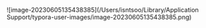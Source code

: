 ![image-20230605135438385](/Users/isntsoo/Library/Application Support/typora-user-images/image-20230605135438385.png)